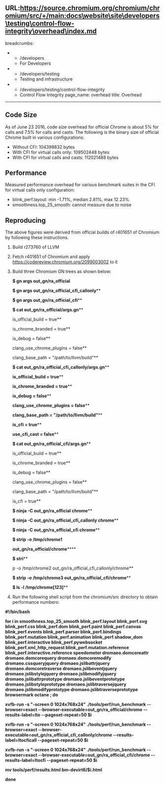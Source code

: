 URL:https://source.chromium.org/chromium/chromium/src/+/main:docs\website\site\developers\testing\control-flow-integrity\overhead\index.md
---
breadcrumbs:
- - /developers
  - For Developers
- - /developers/testing
  - Testing and infrastructure
- - /developers/testing/control-flow-integrity
  - Control Flow Integrity
page_name: overhead
title: Overhead
---

## Code Size

As of June 23 2016, code size overhead for official Chrome is about 5% for calls
and 7.5% for calls and casts. The following is the binary size of official
Chrome built in various configurations:

*   Without CFI: 104398832 bytes
*   With CFI for virtual calls only: 109502448 bytes
*   With CFI for virtual calls and casts: 112021488 bytes

## Performance

Measured performance overhead for various benchmark suites in the CFI for
virtual calls only configuration:

*   blink_perf.layout: min -1.71%, median 2.81%, max 12.23%
*   smoothness.top_25_smooth: cannot measure due to noise

## Reproducing

The above figures were derived from official builds of r401651 of Chromium by
following these instructions.

1.  Build r273760 of LLVM
2.  Fetch r401651 of Chromium and apply
            <https://codereview.chromium.org/2099003002> to it
3.  Build three Chromium GN trees as shown below:

    **$ gn args out_gn/ra_official**

    **$ gn args out_gn/ra_official_cfi_callonly****

    **$ gn args out_gn/ra_official_cfi****

    ****$ cat out_gn/ra_official/args.gn******

    is_official_build = true**

    is_chrome_branded = true**

    is_debug = false**

    clang_use_chrome_plugins = false**

    clang_base_path = "/path/to/llvm/build"**

    ****$ cat out_gn/ra_official_cfi_callonly/args.gn******

    **is_official_build = true****

    **is_chrome_branded = true****

    **is_debug = false****

    **clang_use_chrome_plugins = false****

    **clang_base_path = "/path/to/llvm/build"****

    **is_cfi = true****

    ****use_cfi_cast = false******

    ******$ cat out_gn/ra_official_cfi/args.gn********

    is_official_build = true**

    is_chrome_branded = true**

    is_debug = false**

    clang_use_chrome_plugins = false**

    clang_base_path = "/path/to/llvm/build"**

    is_cfi = true**

    ****$ ninja -C out_gn/ra_official chrome******

    ****$ ninja -C out_gn/ra_official_cfi_callonly chrome******

    ****$ ninja -C out_gn/ra_official_cfi chrome******

    ********$ strip -o /tmp/chrome1********

    ********out_gn/ra_official/chrome************

    **$ stri****

    p -o /tmp/chrome2 out_gn/ra_official_cfi_callonly/chrome**

    **$ strip -o /tmp/chrome3 out_gn/ra_official_cfi/chrome****

    ******$ ls -l /tmp/chrome\[123\]********

4.  Run the following shell script from the chromium/src directory to
            obtain performance numbers:

**#!/bin/bash**

**for i in smoothness.top_25_smooth blink_perf.layout blink_perf.svg
blink_perf.css blink_perf.dom blink_perf.paint blink_perf.canvas
blink_perf.events blink_perf.parser blink_perf.bindings blink_perf.mutation
blink_perf.animation blink_perf.shadow_dom blink_perf.interactive
blink_perf.pywebsocket blink_perf.xml_http_request blink_perf.mutation.reference
blink_perf.interactive.reference speedometer dromaeo.domcoreattr
dromaeo.domcorequery dromaeo.domcoremodify dromaeo.cssqueryjquery
dromaeo.jslibattrjquery dromaeo.domcoretraverse dromaeo.jslibeventjquery
dromaeo.jslibstylejquery dromaeo.jslibmodifyjquery dromaeo.jslibattrprototype
dromaeo.jslibeventprototype dromaeo.jslibstyleprototype
dromaeo.jslibtraversejquery dromaeo.jslibmodifyprototype
dromaeo.jslibtraverseprototype browsermark octane ; do**

**xvfb-run -s "-screen 0 1024x768x24" ./tools/perf/run_benchmark --browser=exact
--browser-executable=out_gn/ra_official/chrome --results-label=lto
--pageset-repeat=50 $i**

**xvfb-run -s "-screen 0 1024x768x24" ./tools/perf/run_benchmark --browser=exact
--browser-executable=out_gn/ra_official_cfi_callonly/chrome
--results-label=ltocficall --pageset-repeat=50 $i**

**xvfb-run -s "-screen 0 1024x768x24" ./tools/perf/run_benchmark --browser=exact
--browser-executable=out_gn/ra_official_cfi/chrome --results-label=ltocfi
--pageset-repeat=50 $i**

**mv tools/perf/results.html bm-devirt6/$i.html**

**done**
